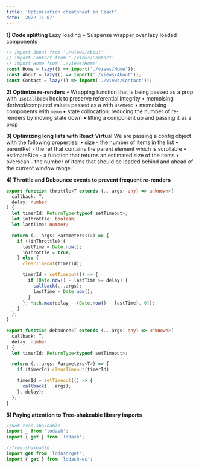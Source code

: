 ```yaml
---
title: 'Optimization cheatsheet in React'
date: '2022-11-07'
---
```


**1) Code splitting** Lazy loading + Suspense wrapper over lazy loaded components

```js
// import About from './views/About'
// import Contact from './views/Contact'
// import Home from './views/Home'
const Home = lazy(() => import('./views/Home'));
const About = lazy(() => import('./views/About'));
const Contact = lazy(() => import('./views/Contact'));
```

**2) Optimize re-renders**
• Wrapping function that is being passed as a prop with `useCallback` hook to preserve referential integrity
• memoising derived/computed values passed as a with `useMemo`
• memoising components with `memo`
• state collocation: reducing the number of re-renders by moving state down
• lifting a component up and passing it as a prop

**3) Optimizing long lists with React Virtual**
We are passing a config object with the following properties:
• size - the number of items in the list
• parentRef - the ref that contains the parent element which is scrollable
• estimateSize - a function that returns an estimated size of the items
• overscan - the number of items that should be loaded behind and ahead of the current window
range

**4) Throttle and Debounce events to prevent frequent re-renders**

```ts
export function throttle<T extends (...args: any) => unknown>(
  callback: T,
  delay: number
) {
  let timerId: ReturnType<typeof setTimeout>;
  let inThrottle: boolean;
  let lastTime: number;

  return (...args: Parameters<T>) => {
    if (!inThrottle) {
      lastTime = Date.now();
      inThrottle = true;
    } else {
      clearTimeout(timerId);

      timerId = setTimeout(() => {
        if (Date.now() - lastTime >= delay) {
          callback(...args);
          lastTime = Date.now();
        }
      }, Math.max(delay - (Date.now() - lastTime), 0));
    }
  };
}
```

```ts
export function debounce<T extends (...args: any) => unknown>(
  callback: T,
  delay: number
) {
  let timerId: ReturnType<typeof setTimeout>;

  return (...args: Parameters<T>) => {
    if (timerId) clearTimeout(timerId);

    timerId = setTimeout(() => {
      callback(...args);
    }, delay);
  };
}
```

**5) Paying attention to Tree-shakeable library imports**

```js
//Not tree-shakeable
import _ from 'lodash';
import { get } from 'lodash';

//Tree-shakeable
import get from 'lodash/get';
import { get } from 'lodash-es';
```
